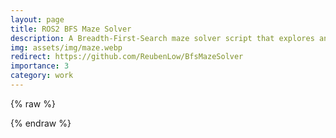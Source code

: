 ```yaml
---
layout: page
title: ROS2 BFS Maze Solver
description: A Breadth-First-Search maze solver script that explores an unknown map.
img: assets/img/maze.webp
redirect: https://github.com/ReubenLow/BfsMazeSolver
importance: 3
category: work
---
```




{% raw %}

{% endraw %}
